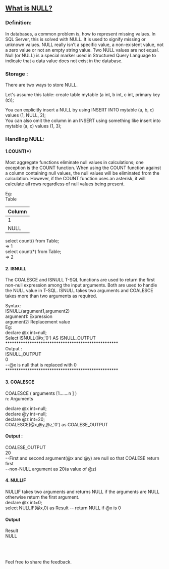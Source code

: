 ## [What is NULL?](https://prayuja-teli.github.io/Blog/Null)     

### Definition:<br/>

In databases, a common problem is, how to represent missing values. In SQL Server, this is solved with NULL. It is used to signify missing or unknown values. NULL really isn’t a specific value, a non-existent value, not a zero value or not an empty string value. Two NULL values are not equal. Null (or NULL) is a special marker used in Structured Query Language to indicate that a data value does not exist in the database. <br/>


### Storage :<br/>

There are two ways to store NULL.<br/>

Let's assume this table: create table mytable (a int, b int, c int, primary key (c));<br/>

You can explicitly insert a NULL by using INSERT INTO mytable (a, b, c) values (1, NULL, 2);<br/>
You can also omit the column in an INSERT using something like insert into mytable (a, c) values (1, 3);<br/>

### Handling NULL:<br/>

#### 1.COUNT(*)<br/>
Most aggregate functions eliminate null values in calculations; one exception is the COUNT function. When using the COUNT function against a column containing null values, the null values will be eliminated from the calculation. However, if the COUNT function uses an asterisk, it will calculate all rows regardless of null values being present.<br/>

Eg:<br/>
Table<br/>

| Column       | 
| :------------- | 
| 1 |
| NULL | 


select count() from Table;<br/>
=> 1<br/>
select count(*) from Table;<br/>
=> 2<br/>

#### 2. ISNULL<br/>

The COALESCE and ISNULL T-SQL functions are used to return the first non-null expression among the input arguments. Both are used to handle the NULL value in T-SQL. ISNULL takes two arguments and COALESCE takes more than two arguments as required.<br/>

Syntax: <br/>
ISNULL(argument1,argument2)<br/>
argument1: Expression<br/>
argument2: Replacement value<br/>
Eg:<br/>
declare @x int=null;<br/>
 Select ISNULL(@x,'0') AS ISNULL_OUTPUT<br/>
 ***************************************************<br/>
 Output : <br/>
   ISNULL_OUTPUT<br/>
       0<br/>
 --@x is null that is replaced with 0<br/>
 ***************************************************<br/>

#### 3. COALESCE<br/>
COALESCE ( arguments [1.......n ] )<br/>
n: Arguments<br/>

 declare @x int=null;<br/>
 declare @y int=null;<br/>
 declare @z int=20;<br/>
 COALESCE(@x,@y,@z,'0') as COALESE_OUTPUT<br/>
 
 #### Output : <br/>
   COALESE_OUTPUT<br/>
       20<br/>
 --First and second argument(@x and @y) are null so that COALESE return first<br/>
 --non-NULL argument as 20(a value of @z)<br/>
 

#### 4. NULLIF<br/>
NULLIF takes two arguments and returns NULL if the arguments are NULL otherwise return the first argument.<br/>
declare @x int=0;<br/>
select NULLIF(@x,0) as Result -- return NULL if @x is 0<br/>

#### Output<br/>
Result<br/>
NULL<br/>
<br/><br/><br/>

Feel free to share the feedback.
